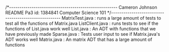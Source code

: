 /*-----------------------------------------------------
Cameron Johnson
README
Pa3
id: 1384841
Computer Science 101
*/-----------------------------------------------------
MatrixTest.java : runs a large amount of tests to test all the functions of Matrix.java
ListClient.java : runs tests to see if the functions of List.java work well
List.java : An ADT with functions that we have previously made
Sparse.java : Tests user input to see if Matrix.java's ADT works well
Matrix.java : An matrix ADT that has a large amount of functions  
